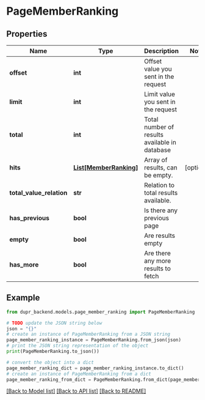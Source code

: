 # PageMemberRanking


## Properties

Name | Type | Description | Notes
------------ | ------------- | ------------- | -------------
**offset** | **int** | Offset value you sent in the request | 
**limit** | **int** | Limit value you sent in the request | 
**total** | **int** | Total number of results available in database | 
**hits** | [**List[MemberRanking]**](MemberRanking.md) | Array of results, can be empty. | [optional] 
**total_value_relation** | **str** | Relation to total results available. | 
**has_previous** | **bool** | Is there any previous page | 
**empty** | **bool** | Are results empty | 
**has_more** | **bool** | Are there any more results to fetch | 

## Example

```python
from dupr_backend.models.page_member_ranking import PageMemberRanking

# TODO update the JSON string below
json = "{}"
# create an instance of PageMemberRanking from a JSON string
page_member_ranking_instance = PageMemberRanking.from_json(json)
# print the JSON string representation of the object
print(PageMemberRanking.to_json())

# convert the object into a dict
page_member_ranking_dict = page_member_ranking_instance.to_dict()
# create an instance of PageMemberRanking from a dict
page_member_ranking_from_dict = PageMemberRanking.from_dict(page_member_ranking_dict)
```
[[Back to Model list]](../README.md#documentation-for-models) [[Back to API list]](../README.md#documentation-for-api-endpoints) [[Back to README]](../README.md)


